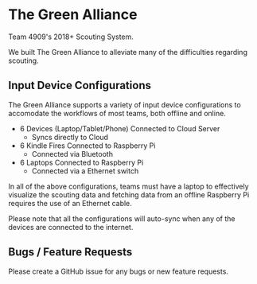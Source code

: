 # The Green Alliance
Team 4909's 2018+ Scouting System.

We built The Green Alliance to alleviate many of the difficulties regarding scouting.

## Input Device Configurations
The Green Alliance supports a variety of input device configurations to accomodate the workflows of most teams, both offline and online. 

- 6 Devices (Laptop/Tablet/Phone) Connected to Cloud Server
  - Syncs directly to Cloud
- 6 Kindle Fires Connected to Raspberry Pi
  - Connected via Bluetooth
- 6 Laptops Connected to Raspberry Pi
  - Connected via a Ethernet switch

In all of the above configurations, teams must have a laptop to effectively visualize the scouting data and fetching data from an offline Raspberry Pi requires the use of an Ethernet cable.

Please note that all the configurations will auto-sync when any of the devices are connected to the internet.

## Bugs / Feature Requests
Please create a GitHub issue for any bugs or new feature requests.

